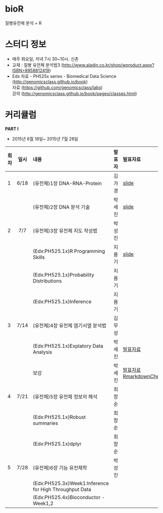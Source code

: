# bioR
질병유전체 분석 + R


# 스터디 정보 
* 매주 화요일, 저녁 7시 30~10시. 신촌
* 교재 : 질병 유전체 분석법3 (http://www.aladin.co.kr/shop/wproduct.aspx?ISBN=8958812419)  
* Edx 자료 - PH525x series - Biomedical Data Science (http://genomicsclass.github.io/book)  
자료 (https://github.com/genomicsclass/labs)  
강의 (http://genomicsclass.github.io/book/pages/classes.html)  

# 커리큘럼
<b>PART I</b>
* 2015년 6월 18일~ 2015년 7월 28일  

| 회차  | 일시   | 내용                                  | 발표자  |              발표자료                    |
| ----- |:------:| :-------------------------------------|:-------:|:---------------------------------------- |
| 1 |6/18|(유전체)1장 DNA-RNA-Protein |김가경|[slide](https://drive.google.com/file/d/0B9e89I-4MR7jeHdhY3oxSk9uVk0)|
|   |    |(유전체)2장 DNA 분석 기술   |박세진|[slide](https://drive.google.com/file/d/0B-Pug9yuNAygX3EyUk5Femk0OVk)|
| 2 |7/7 |(유전체)3장 유전체 지도 작성법 |박성진 |                                          |
|   |    |(Edx:PH525.1x)R Programming Skills | 지용기  |  [slide](https://drive.google.com/open?id=0B6bSLTlVnagfOHpYMGlzaVhnekk)                                        |
|   |    |(Edx:PH525.1x)Probability Distributions| 지용기  |                                          |
|   |    |(Edx:PH525.1x)Inference                | 지용기  |                                         |
| 3 |7/14|(유전체)4장 유전체 염기서열 분석법 | 김무성 |        |
|   |    |(Edx:PH525.1x)Explatory Data Analysis | 박세진 |   [발표자료](./part1/Week3_150714/bioR_park1_week03_EDA_slide_sejinpark.md)  |
|   |    | 보강 | 박세진 | [발표자료](./part1/Week3_150714/Rmarkdown_sejinpark.pdf)[RmarkdownCheetsheet](https://www.rstudio.com/.../2015/02/rmarkdown-cheatsheet.pdf)|
| 4 |7/21|(유전체)5장 유전체 정보의 해석  | 최창순 |   |
|   |    |(Edx:PH525.1x)Robust summaries | 최창순 |   |
|   |    |(Edx:PH525.1x)dplyr |  최창순 |   |
| 5 |7/28|(유전체)6장 기능 유전체학 | 박성진  |   |
|   |    |(Edx:PH525.3x)Week1:Inference for High Throughput Data |   |   |
|   |    |(Edx:PH525.4x)Bioconductor - Week1,2 |   |   |